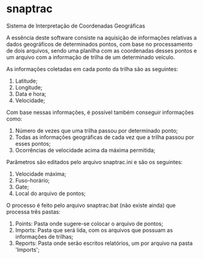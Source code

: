 snaptrac
========

Sistema de Interpretação de Coordenadas Geográficas

A essência deste software consiste na aquisição de informações relativas a dados geográficos de determinados pontos, com base no processamento de dois arquivos, sendo uma planilha com as coordenadas desses pontos e um arquivo com a informação de trilha de um determinado veículo.

As informações coletadas em cada ponto da trilha são as seguintes:

1. Latitude;
2. Longitude;
3. Data e hora;
4. Velocidade;

Com base nessas informações, é possível também conseguir informações como:

1. Número de vezes que uma trilha passou por determinado ponto;
2. Todas as informações geográficas de cada vez que a trilha passou por esses pontos;
3. Ocorrências de velocidade acima da máxima permitida;

Parâmetros são editados pelo arquivo snaptrac.ini e são os seguintes:

1. Velocidade máxima;
2. Fuso-horário;
3. Gate;
4. Local do arquivo de pontos;

O processo é feito pelo arquivo snaptrac.bat (não existe ainda) que processa três pastas:

1. Points: Pasta onde sugere-se colocar o arquivo de pontos;
2. Imports: Pasta que será lida, com os arquivos que possuam as informações de trilhas;
3. Reports: Pasta onde serão escritos relatórios, um por arquivo na pasta 'Imports';
